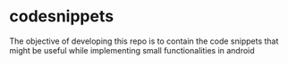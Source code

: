 # codesnippets
The objective of developing this repo is to contain the code snippets that might be useful while implementing small functionalities in android

